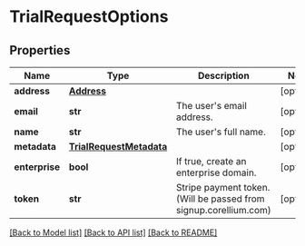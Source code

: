 # TrialRequestOptions


## Properties
Name | Type | Description | Notes
------------ | ------------- | ------------- | -------------
**address** | [**Address**](Address.md) |  | [optional] 
**email** | **str** | The user&#39;s email address. | [optional] 
**name** | **str** | The user&#39;s full name. | [optional] 
**metadata** | [**TrialRequestMetadata**](TrialRequestMetadata.md) |  | [optional] 
**enterprise** | **bool** | If true, create an enterprise domain. | [optional] 
**token** | **str** | Stripe payment token. (Will be passed from signup.corellium.com) | [optional] 

[[Back to Model list]](../README.md#documentation-for-models) [[Back to API list]](../README.md#documentation-for-api-endpoints) [[Back to README]](../README.md)


